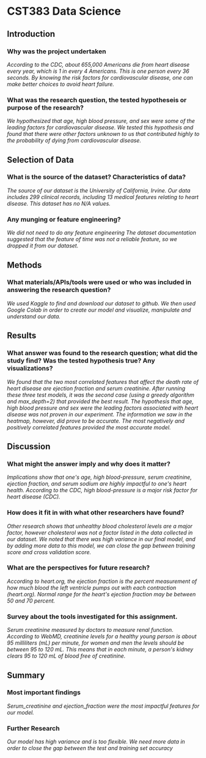 # CST383 Data Science

## Introduction 

### Why was the project undertaken
_According to the CDC, about 655,000 Americans die from heart disease every year, which is 1 in every 4 Americans. This is one person every 36 seconds. By knowing the risk factors for cardiovascular disease, one can make better choices to avoid heart failure._

### What was the research question, the tested hypotheseis or purpose of the research? 
_We hypothesized that age, high blood pressure, and sex were some of the leading factors for cardiovascular disease.  We tested this hypothesis and found that there were other factors unknown to us that contributed highly to the probability of dying from cardiovascular disease._ 

## Selection of Data 
### What is the source of the dataset? Characteristics of data?
_The source of our dataset is the University of California, Irvine.
Our data includes 299 clinical records, including 13 medical features relating to heart disease.
This dataset has no N/A values._

### Any munging or feature engineering?
_We did not need to do any feature engineering
The dataset documentation suggested that the feature of time was not a reliable feature, so we dropped it from our dataset._


## Methods
### What materials/APIs/tools were used or who was included in answering the research question?
_We used Kaggle to find and download our dataset to github. We then used Google Colab in order to create our model and visualize, manipulate and understand our data._

## Results
### What answer was found to the research question; what did the study find? Was the tested hypothesis true? Any visualizations?
_We found that the two most correlated features that affect the death rate of heart disease are ejection fraction and serum creatinine. After running these three test models, it was the second case (using a greedy algorithm and max_depth=2) that provided the best result._ 
_The hypothesis that age, high blood pressure and sex were the leading factors associated with heart disease was not proven in our experiment._
_The information we saw in the heatmap, however, did prove to be accurate. The most negatively and positively correlated features provided the most accurate model._

## Discussion
### What might the answer imply and why does it matter?
_Implications show that one's age, high blood-pressure, serum creatinine, ejection fraction, and serum sodium are highly impactful to one's heart health. According to the CDC, high blood-pressure is a major risk factor for heart disease (CDC)._

### How does it fit in with what other researchers have found?
_Other research shows that unhealthy blood cholesterol levels are a major factor, however cholesterol was not a factor listed in the data collected in our dataset. We noted that there was high variance in our final model, and by adding more data to this model, we can close the gap between training score and cross validation score._

### What are the perspectives for future research?
_According to heart.org, the ejection fraction is the percent measurement of how much blood the left ventricle pumps out with each contraction (heart.org). Normal range for the heart's ejection fraction may be between 50 and 70 percent._

### Survey about the tools investigated for this assignment.
_Serum creatinine measured by doctors to measure renal function. According to WebMD, creatinine levels for a healthy young person is about 95 milliliters (mL) per minute, for women and men the levels should be between 95 to 120 mL. This means that in each minute, a person's kidney clears 95 to 120 mL of blood free of creatinine._


## Summary
### Most important findings
_Serum_creatinine and ejection_fraction were the most impactful features for our model._

### Further Research
_Our model has high variance and is too flexible. We need more data in order to close the gap between the test and training set accuracy_








